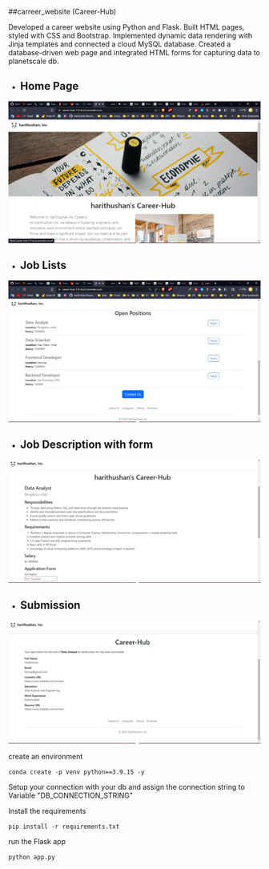 ##carreer_website (Career-Hub)

Developed a career website using Python and Flask. Built HTML pages, styled with CSS and Bootstrap. Implemented dynamic data rendering
with Jinja templates and connected a cloud MySQL database. Created a  database-driven web page
and integrated HTML forms for capturing data to planetscale db.

- <h2>Home Page</h2>

![Home Page](https://github.com/harithushan/career_website_v2/blob/main/static/readme_img/home.jpg)

- <h2>Job Lists</h2>

![Job Lists](https://github.com/harithushan/career_website_v2/blob/main/static/readme_img/job_list.jpg)

- <h2>Job Description with form</h2>

![Job Description with form](https://github.com/harithushan/career_website_v2/blob/main/static/readme_img/job.jpg)

- <h2>Submission</h2>

![Submission](https://github.com/harithushan/career_website_v2/blob/main/static/readme_img/submition.jpg)


create an environment
```
conda create -p venv python==3.9.15 -y
```
Setup your connection with your db  and assign the connection string to  Variable "DB_CONNECTION_STRING"

Install the requirements
```
pip install -r requirements.txt
```
run the Flask app
```
python app.py
```



